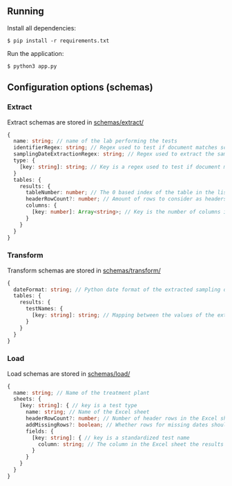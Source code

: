 ## Running

Install all dependencies:

```shell
$ pip install -r requirements.txt
```

Run the application:

```shell
$ python3 app.py
```

## Configuration options (schemas)

### Extract

Extract schemas are stored in [schemas/extract/](schemas/extract/)

```ts
{
  name: string; // name of the lab performing the tests
  identifierRegex: string; // Regex used to test if document matches schema
  samplingDateExtractionRegex: string; // Regex used to extract the sampling date. Needs to have a capture group named `date` (e.g. `(?P<date>[0-9]{2}/[0-9]{2}/[0-9]{2})`)
  type: {
    [key: string]: string; // Key is a regex used to test if document matches type, value is the type name (used in later schemas). Having a document which can match multiple keys is considered undefined behavior.
  }
  tables: {
    results: {
      tableNumber: number; // The 0 based index of the table in the list of tables in the document
      headerRowCount?: number; // Amount of rows to consider as headers and skip when loading data. 0 if omitted.
      columns: {
        [key: number]: Array<string>; // Key is the number of columns in the table. The value is an array, matching each column to a column title (first value in the array is the first column, LTR). The values `result` and `testName` are required.
      }
    }
  }
}
```

### Transform

Transform schemas are stored in [schemas/transform/](schemas/transform/)

```ts
{
  dateFormat: string; // Python date format of the extracted sampling date
  tables: {
    results: {
      testNames: {
        [key: string]: string; // Mapping between the values of the extracted column marked `testName` and a standardized name used in the load schema.
      }
    }
  }
}

```

### Load

Load schemas are stored in [schemas/load/](schemas/load/)

```ts
{
  name: string; // Name of the treatment plant
  sheets: {
    [key: string]: { // key is a test type
      name: string; // Name of the Excel sheet
      headerRowCount?: number; // Number of header rows in the Excel sheet. 0 if not specified
      addMissingRows?: boolean; // Whether rows for missing dates should be added. Default true.
      fields: {
        [key: string]: { // key is a standardized test name
          column: string; // The column in the Excel sheet the results maps to
        }
      }
    }
  }
}
```
